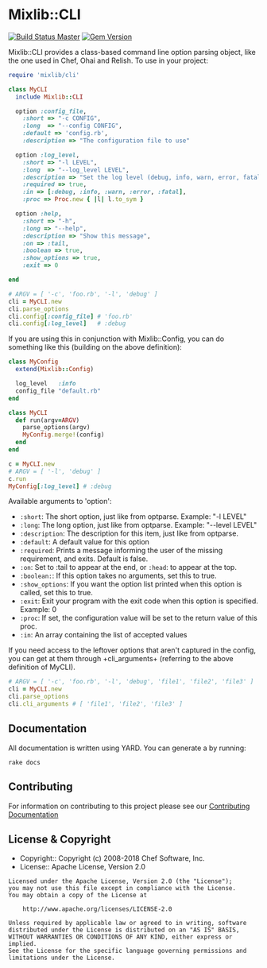 # Mixlib::CLI

[![Build Status Master](https://travis-ci.org/chef/mixlib-cli.svg?branch=master)](https://travis-ci.org/chef/mixlib-cli) [![Gem Version](https://badge.fury.io/rb/mixlib-cli.svg)](https://badge.fury.io/rb/mixlib-cli)

Mixlib::CLI provides a class-based command line option parsing object, like the one used in Chef, Ohai and Relish. To use in your project:

```ruby
require 'mixlib/cli'

class MyCLI
  include Mixlib::CLI

  option :config_file,
    :short => "-c CONFIG",
    :long  => "--config CONFIG",
    :default => 'config.rb',
    :description => "The configuration file to use"

  option :log_level,
    :short => "-l LEVEL",
    :long  => "--log_level LEVEL",
    :description => "Set the log level (debug, info, warn, error, fatal)",
    :required => true,
    :in => [:debug, :info, :warn, :error, :fatal],
    :proc => Proc.new { |l| l.to_sym }

  option :help,
    :short => "-h",
    :long => "--help",
    :description => "Show this message",
    :on => :tail,
    :boolean => true,
    :show_options => true,
    :exit => 0

end

# ARGV = [ '-c', 'foo.rb', '-l', 'debug' ]
cli = MyCLI.new
cli.parse_options
cli.config[:config_file] # 'foo.rb'
cli.config[:log_level]   # :debug
```

If you are using this in conjunction with Mixlib::Config, you can do something like this (building on the above definition):

```ruby
class MyConfig
  extend(Mixlib::Config)

  log_level   :info
  config_file "default.rb"
end

class MyCLI
  def run(argv=ARGV)
    parse_options(argv)
    MyConfig.merge!(config)
  end
end

c = MyCLI.new
# ARGV = [ '-l', 'debug' ]
c.run
MyConfig[:log_level] # :debug
```

Available arguments to 'option':

- `:short`: The short option, just like from optparse. Example: "-l LEVEL"
- `:long`: The long option, just like from optparse. Example: "--level LEVEL"
- `:description`: The description for this item, just like from optparse.
- `:default`: A default value for this option
- `:required`: Prints a message informing the user of the missing requirement, and exits. Default is false.
- `:on`: Set to :tail to appear at the end, or `:head`: to appear at the top.
- `:boolean:`: If this option takes no arguments, set this to true.
- `:show_options`: If you want the option list printed when this option is called, set this to true.
- `:exit`: Exit your program with the exit code when this option is specified. Example: 0
- `:proc`: If set, the configuration value will be set to the return value of this proc.
- `:in`: An array containing the list of accepted values

If you need access to the leftover options that aren't captured in the config, you can get at them through +cli_arguments+ (referring to the above definition of MyCLI).

```ruby
# ARGV = [ '-c', 'foo.rb', '-l', 'debug', 'file1', 'file2', 'file3' ]
cli = MyCLI.new
cli.parse_options
cli.cli_arguments # [ 'file1', 'file2', 'file3' ]
```

## Documentation

All documentation is written using YARD. You can generate a by running:

```
rake docs
```

## Contributing

For information on contributing to this project please see our [Contributing Documentation](https://github.com/chef/chef/blob/master/CONTRIBUTING.md)

## License & Copyright

- Copyright:: Copyright (c) 2008-2018 Chef Software, Inc.
- License:: Apache License, Version 2.0

```text
Licensed under the Apache License, Version 2.0 (the "License");
you may not use this file except in compliance with the License.
You may obtain a copy of the License at

    http://www.apache.org/licenses/LICENSE-2.0

Unless required by applicable law or agreed to in writing, software
distributed under the License is distributed on an "AS IS" BASIS,
WITHOUT WARRANTIES OR CONDITIONS OF ANY KIND, either express or implied.
See the License for the specific language governing permissions and
limitations under the License.
```
